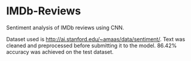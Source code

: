 # IMDb-Reviews
Sentiment analysis of IMDb reviews using CNN.

Dataset used is http://ai.stanford.edu/~amaas/data/sentiment/. Text was cleaned and preprocessed before submitting it to the model. 86.42% accuracy was achieved on the test dataset.
